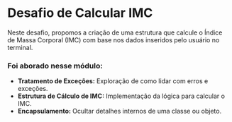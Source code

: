 # Desafio de Calcular IMC

Neste desafio, propomos a criação de uma estrutura que calcule o Índice de Massa Corporal (IMC) com base nos dados inseridos pelo usuário no terminal.

### Foi aborado nesse módulo:
- **Tratamento de Exceções:** Exploração de como lidar com erros e exceções.
- **Estrutura de Cálculo de IMC:** Implementação da lógica para calcular o IMC.
- **Encapsulamento:** Ocultar detalhes internos de uma classe ou objeto.
